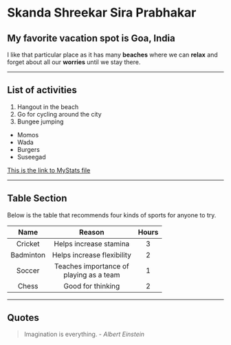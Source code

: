 # Skanda Shreekar Sira Prabhakar
## My favorite vacation spot is Goa, India
 I like that particular place as it has many **beaches** where we can **relax** and forget about all our **worries** until we stay there. 

___
## List of activities
1. Hangout in the beach
2. Go for cycling around the city
3. Bungee jumping

+ Momos
+ Wada
+ Burgers
+ Suseegad

[This is the link to MyStats file](MyStats.md)

***
## Table Section
Below is the table that recommends four kinds of sports for anyone to try.

| Name |  Reason | Hours|
| :----:  | :----: | :----: |
| Cricket | Helps increase stamina| 3  |
| Badminton | Helps increase flexibility | 2 |
| Soccer | Teaches importance of <br> playing as a team | 1 |
| Chess | Good for thinking | 2 |

---
## Quotes 

> Imagination is everything. - _Albert Einstein_



